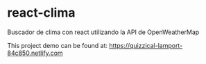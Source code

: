 # react-clima
Buscador de clima con react utilizando la API de OpenWeatherMap

This project demo can be found at:
https://quizzical-lamport-84c850.netlify.com

